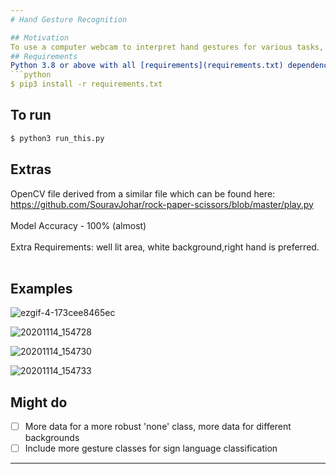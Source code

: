 ```yaml
---
# Hand Gesture Recognition

## Motivation
To use a computer webcam to interpret hand gestures for various tasks, like sign langauge recognition and potentially even automation
## Requirements
Python 3.8 or above with all [requirements](requirements.txt) dependencies installed. To install run:
```python
$ pip3 install -r requirements.txt
```
## To run
```python
$ python3 run_this.py
```
## Extras
OpenCV file derived from a similar file which can be found here: https://github.com/SouravJohar/rock-paper-scissors/blob/master/play.py </br> </br>
Model Accuracy - 100% (almost)</br> </br>
Extra Requirements: well lit area, white background,right hand is preferred.</br> </br>
## Examples
![ezgif-4-173cee8465ec](https://user-images.githubusercontent.com/52780573/99145118-e17b4e00-2691-11eb-9678-020a8c364d7a.gif)

![20201114_154728](https://user-images.githubusercontent.com/52780573/99145046-47b3a100-2691-11eb-8e51-adca9a985d15.jpg)

![20201114_154730](https://user-images.githubusercontent.com/52780573/99145065-63b74280-2691-11eb-8372-82bf1f4c2081.jpg)

![20201114_154733](https://user-images.githubusercontent.com/52780573/99145075-85182e80-2691-11eb-9dee-098a288a13a8.jpg)

## Might do
- [ ] More data for a more robust 'none' class, more data for different backgrounds
- [ ] Include more gesture classes for sign language classification
---
```




